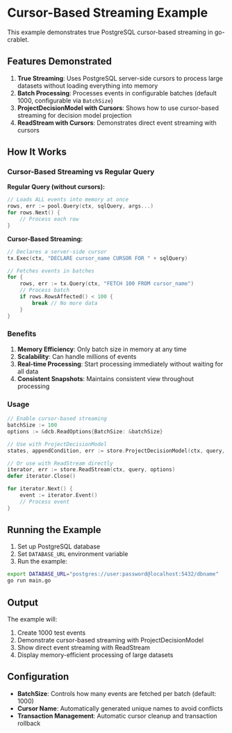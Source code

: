 # Cursor-Based Streaming Example

This example demonstrates true PostgreSQL cursor-based streaming in go-crablet.

## Features Demonstrated

1. **True Streaming**: Uses PostgreSQL server-side cursors to process large datasets without loading everything into memory
2. **Batch Processing**: Processes events in configurable batches (default 1000, configurable via `BatchSize`)
3. **ProjectDecisionModel with Cursors**: Shows how to use cursor-based streaming for decision model projection
4. **ReadStream with Cursors**: Demonstrates direct event streaming with cursors

## How It Works

### Cursor-Based Streaming vs Regular Query

**Regular Query (without cursors):**
```go
// Loads ALL events into memory at once
rows, err := pool.Query(ctx, sqlQuery, args...)
for rows.Next() {
    // Process each row
}
```

**Cursor-Based Streaming:**
```go
// Declares a server-side cursor
tx.Exec(ctx, "DECLARE cursor_name CURSOR FOR " + sqlQuery)

// Fetches events in batches
for {
    rows, err := tx.Query(ctx, "FETCH 100 FROM cursor_name")
    // Process batch
    if rows.RowsAffected() < 100 {
        break // No more data
    }
}
```

### Benefits

1. **Memory Efficiency**: Only batch size in memory at any time
2. **Scalability**: Can handle millions of events
3. **Real-time Processing**: Start processing immediately without waiting for all data
4. **Consistent Snapshots**: Maintains consistent view throughout processing

### Usage

```go
// Enable cursor-based streaming
batchSize := 100
options := &dcb.ReadOptions{BatchSize: &batchSize}

// Use with ProjectDecisionModel
states, appendCondition, err := store.ProjectDecisionModel(ctx, query, options, projectors)

// Or use with ReadStream directly
iterator, err := store.ReadStream(ctx, query, options)
defer iterator.Close()

for iterator.Next() {
    event := iterator.Event()
    // Process event
}
```

## Running the Example

1. Set up PostgreSQL database
2. Set `DATABASE_URL` environment variable
3. Run the example:

```bash
export DATABASE_URL="postgres://user:password@localhost:5432/dbname"
go run main.go
```

## Output

The example will:
1. Create 1000 test events
2. Demonstrate cursor-based streaming with ProjectDecisionModel
3. Show direct event streaming with ReadStream
4. Display memory-efficient processing of large datasets

## Configuration

- **BatchSize**: Controls how many events are fetched per batch (default: 1000)
- **Cursor Name**: Automatically generated unique names to avoid conflicts
- **Transaction Management**: Automatic cursor cleanup and transaction rollback 